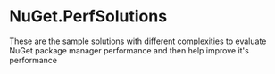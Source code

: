 # NuGet.PerfSolutions
These are the sample solutions with different complexities to evaluate NuGet package manager performance and then help improve it's performance
